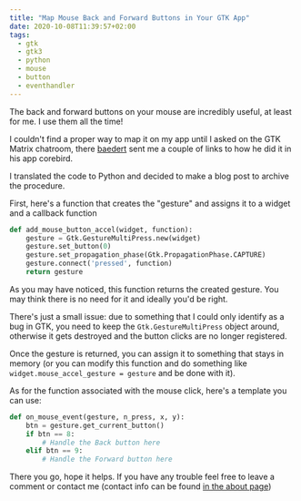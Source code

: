 ```yaml
---
title: "Map Mouse Back and Forward Buttons in Your GTK App"
date: 2020-10-08T11:39:57+02:00
tags:
  - gtk
  - gtk3
  - python
  - mouse
  - button
  - eventhandler
---
```


The back and forward buttons on your mouse are incredibly useful, at least for me. I use them all the time!

I couldn't find a proper way to map it on my app until I asked on the GTK Matrix chatroom, there [baedert](https://github.com/baedert) sent me a couple of links to how he did it in his app corebird.

I translated the code to Python and decided to make a blog post to archive the procedure.

First, here's a function that creates the "gesture" and assigns it to a widget and a callback function

```python
def add_mouse_button_accel(widget, function):
    gesture = Gtk.GestureMultiPress.new(widget)
    gesture.set_button(0)
    gesture.set_propagation_phase(Gtk.PropagationPhase.CAPTURE)
    gesture.connect('pressed', function)
    return gesture
```

As you may have noticed, this function returns the created gesture. You may think there is no need for it and ideally you'd be right.

There's just a small issue: due to something that I could only identify as a bug in GTK, you need to keep the `Gtk.GestureMultiPress` object around, otherwise it gets destroyed and the button clicks are no longer registered.

Once the gesture is returned, you can assign it to something that stays in memory (or you can modify this function and do something like `widget.mouse_accel_gesture = gesture` and be done with it).

As for the function associated with the mouse click, here's a template you can use:

```python
def on_mouse_event(gesture, n_press, x, y):
    btn = gesture.get_current_button()
    if btn == 8:
        # Handle the Back button here
    elif btn == 9:
        # Handle the Forward button here
```

There you go, hope it helps. If you have any trouble feel free to leave a comment or contact me (contact info can be found [in the about page](/pages/about))
